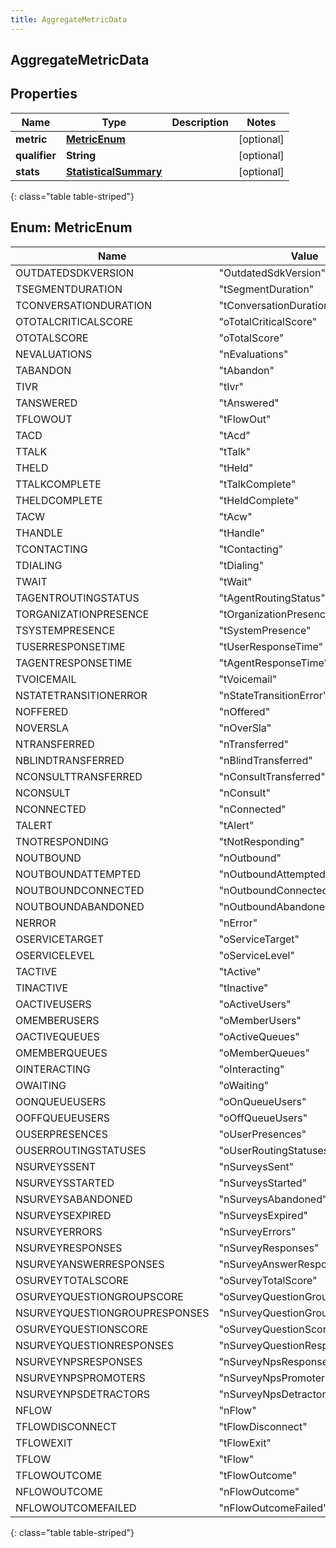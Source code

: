 ```yaml
---
title: AggregateMetricData
---
```

## AggregateMetricData


## Properties

| Name | Type | Description | Notes |
| ------------ | ------------- | ------------- | ------------- |
| **metric** | [**MetricEnum**](#MetricEnum) |  |  [optional] |
| **qualifier** | **String** |  |  [optional] |
| **stats** | [**StatisticalSummary**](StatisticalSummary.html) |  |  [optional] |
{: class="table table-striped"}


<a name="MetricEnum"></a>

## Enum: MetricEnum

| Name | Value |
| ---- | ----- |
| OUTDATEDSDKVERSION | &quot;OutdatedSdkVersion&quot; |
| TSEGMENTDURATION | &quot;tSegmentDuration&quot; |
| TCONVERSATIONDURATION | &quot;tConversationDuration&quot; |
| OTOTALCRITICALSCORE | &quot;oTotalCriticalScore&quot; |
| OTOTALSCORE | &quot;oTotalScore&quot; |
| NEVALUATIONS | &quot;nEvaluations&quot; |
| TABANDON | &quot;tAbandon&quot; |
| TIVR | &quot;tIvr&quot; |
| TANSWERED | &quot;tAnswered&quot; |
| TFLOWOUT | &quot;tFlowOut&quot; |
| TACD | &quot;tAcd&quot; |
| TTALK | &quot;tTalk&quot; |
| THELD | &quot;tHeld&quot; |
| TTALKCOMPLETE | &quot;tTalkComplete&quot; |
| THELDCOMPLETE | &quot;tHeldComplete&quot; |
| TACW | &quot;tAcw&quot; |
| THANDLE | &quot;tHandle&quot; |
| TCONTACTING | &quot;tContacting&quot; |
| TDIALING | &quot;tDialing&quot; |
| TWAIT | &quot;tWait&quot; |
| TAGENTROUTINGSTATUS | &quot;tAgentRoutingStatus&quot; |
| TORGANIZATIONPRESENCE | &quot;tOrganizationPresence&quot; |
| TSYSTEMPRESENCE | &quot;tSystemPresence&quot; |
| TUSERRESPONSETIME | &quot;tUserResponseTime&quot; |
| TAGENTRESPONSETIME | &quot;tAgentResponseTime&quot; |
| TVOICEMAIL | &quot;tVoicemail&quot; |
| NSTATETRANSITIONERROR | &quot;nStateTransitionError&quot; |
| NOFFERED | &quot;nOffered&quot; |
| NOVERSLA | &quot;nOverSla&quot; |
| NTRANSFERRED | &quot;nTransferred&quot; |
| NBLINDTRANSFERRED | &quot;nBlindTransferred&quot; |
| NCONSULTTRANSFERRED | &quot;nConsultTransferred&quot; |
| NCONSULT | &quot;nConsult&quot; |
| NCONNECTED | &quot;nConnected&quot; |
| TALERT | &quot;tAlert&quot; |
| TNOTRESPONDING | &quot;tNotResponding&quot; |
| NOUTBOUND | &quot;nOutbound&quot; |
| NOUTBOUNDATTEMPTED | &quot;nOutboundAttempted&quot; |
| NOUTBOUNDCONNECTED | &quot;nOutboundConnected&quot; |
| NOUTBOUNDABANDONED | &quot;nOutboundAbandoned&quot; |
| NERROR | &quot;nError&quot; |
| OSERVICETARGET | &quot;oServiceTarget&quot; |
| OSERVICELEVEL | &quot;oServiceLevel&quot; |
| TACTIVE | &quot;tActive&quot; |
| TINACTIVE | &quot;tInactive&quot; |
| OACTIVEUSERS | &quot;oActiveUsers&quot; |
| OMEMBERUSERS | &quot;oMemberUsers&quot; |
| OACTIVEQUEUES | &quot;oActiveQueues&quot; |
| OMEMBERQUEUES | &quot;oMemberQueues&quot; |
| OINTERACTING | &quot;oInteracting&quot; |
| OWAITING | &quot;oWaiting&quot; |
| OONQUEUEUSERS | &quot;oOnQueueUsers&quot; |
| OOFFQUEUEUSERS | &quot;oOffQueueUsers&quot; |
| OUSERPRESENCES | &quot;oUserPresences&quot; |
| OUSERROUTINGSTATUSES | &quot;oUserRoutingStatuses&quot; |
| NSURVEYSSENT | &quot;nSurveysSent&quot; |
| NSURVEYSSTARTED | &quot;nSurveysStarted&quot; |
| NSURVEYSABANDONED | &quot;nSurveysAbandoned&quot; |
| NSURVEYSEXPIRED | &quot;nSurveysExpired&quot; |
| NSURVEYERRORS | &quot;nSurveyErrors&quot; |
| NSURVEYRESPONSES | &quot;nSurveyResponses&quot; |
| NSURVEYANSWERRESPONSES | &quot;nSurveyAnswerResponses&quot; |
| OSURVEYTOTALSCORE | &quot;oSurveyTotalScore&quot; |
| OSURVEYQUESTIONGROUPSCORE | &quot;oSurveyQuestionGroupScore&quot; |
| NSURVEYQUESTIONGROUPRESPONSES | &quot;nSurveyQuestionGroupResponses&quot; |
| OSURVEYQUESTIONSCORE | &quot;oSurveyQuestionScore&quot; |
| NSURVEYQUESTIONRESPONSES | &quot;nSurveyQuestionResponses&quot; |
| NSURVEYNPSRESPONSES | &quot;nSurveyNpsResponses&quot; |
| NSURVEYNPSPROMOTERS | &quot;nSurveyNpsPromoters&quot; |
| NSURVEYNPSDETRACTORS | &quot;nSurveyNpsDetractors&quot; |
| NFLOW | &quot;nFlow&quot; |
| TFLOWDISCONNECT | &quot;tFlowDisconnect&quot; |
| TFLOWEXIT | &quot;tFlowExit&quot; |
| TFLOW | &quot;tFlow&quot; |
| TFLOWOUTCOME | &quot;tFlowOutcome&quot; |
| NFLOWOUTCOME | &quot;nFlowOutcome&quot; |
| NFLOWOUTCOMEFAILED | &quot;nFlowOutcomeFailed&quot; |
{: class="table table-striped"}



